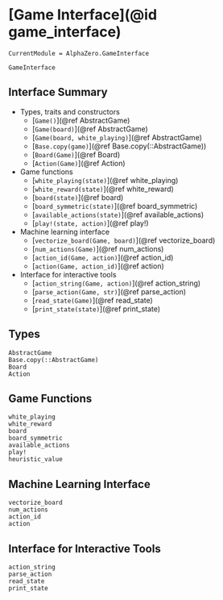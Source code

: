 # [Game Interface](@id game_interface)

```@meta
CurrentModule = AlphaZero.GameInterface
```

```@docs
GameInterface
```

## Interface Summary

  * Types, traits and constructors
    - [`Game()`](@ref AbstractGame)
    - [`Game(board)`](@ref AbstractGame)
    - [`Game(board, white_playing)`](@ref AbstractGame)
    - [`Base.copy(game)`](@ref Base.copy(::AbstractGame))
    - [`Board(Game)`](@ref Board)
    - [`Action(Game)`](@ref Action)
  * Game functions
    - [`white_playing(state)`](@ref white_playing)
    - [`white_reward(state)`](@ref white_reward)
    - [`board(state)`](@ref board)
    - [`board_symmetric(state)`](@ref board_symmetric)
    - [`available_actions(state)`](@ref available_actions)
    - [`play!(state, action)`](@ref play!)
  * Machine learning interface
    - [`vectorize_board(Game, board)`](@ref vectorize_board)
    - [`num_actions(Game)`](@ref num_actions)
    - [`action_id(Game, action)`](@ref action_id)
    - [`action(Game, action_id)`](@ref action)
  * Interface for interactive tools
    - [`action_string(Game, action)`](@ref action_string)
    - [`parse_action(Game, str)`](@ref parse_action)
    - [`read_state(Game)`](@ref read_state)
    - [`print_state(state)`](@ref print_state)

## Types

```@docs
AbstractGame
Base.copy(::AbstractGame)
Board
Action
```

## Game Functions

```@docs
white_playing
white_reward
board
board_symmetric
available_actions
play!
heuristic_value
```

## Machine Learning Interface

```@docs
vectorize_board
num_actions
action_id
action
```

## Interface for Interactive Tools

```@docs
action_string
parse_action
read_state
print_state
```
